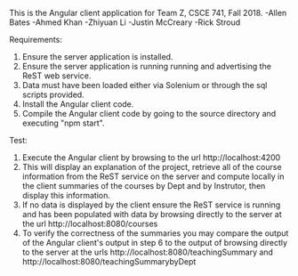 This is the Angular client application for Team Z, CSCE 741, Fall 2018.
-Allen Bates
-Ahmed Khan
-Zhiyuan Li
-Justin McCreary
-Rick Stroud

Requirements:
1) Ensure the server application is installed.
2) Ensure the server application is running running and advertising the ReST web service.
3) Data must have been loaded either via Solenium or through the sql scripts provided.
4) Install the Angular client code.
5) Compile the Angular client code by going to the source directory and executing "npm start".

Test:
1) Execute the Angular client by browsing to the url http://localhost:4200
2) This will display an explanation of the project, retrieve all of the course information from the ReST service on the server and compute locally in the client summaries of the courses by Dept and by Instrutor, then display this information.
3) If no data is displayed by the client ensure the ReST service is running and has been populated with data by browsing directly to the server at the url http://localhost:8080/courses
4) To verify the correctness of the summaries you may compare the output of the Angular client's output in step 6 to the output of browsing directly to the server at the urls http://localhost:8080/teachingSummary and http://localhost:8080/teachingSummarybyDept
